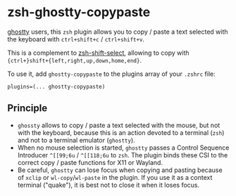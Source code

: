 # zsh-ghostty-copypaste

[ghostty](https://ghostty.org/) users, this `zsh` plugin allows you to copy / paste a text selected with the keyboard with `ctrl+shift+c` / `ctrl+shift+v`.

This is a complement to [zsh-shift-select](https://github.com/jirutka/zsh-shift-select), allowing to copy with `{ctrl+}shift+{left,right,up,down,home,end}`.

To use it, add `ghostty-copypaste` to the plugins array of your `.zshrc` file:

```
plugins=(... ghostty-copypaste)
```

## Principle

- `ghossty` allows to copy / paste a text selected with the mouse, but not with the keyboard, because this is an action devoted to a terminal (`zsh`) and not to a terminal emulator (`ghostty`).
- When no mouse selection is started, `ghostty` passes a Control Sequence Introducer `^[[99;6u` / `^[[118;6u` to `zsh`. The plugin binds these CSI to the correct copy / paste functions for X11 or Wayland.
- Be careful, `ghostty` can lose focus when copying and pasting because of `xclip` or `wl-copy`/`wl-paste` in the plugin. If you use it as a context terminal ("quake"), it is best not to close it when it loses focus.
